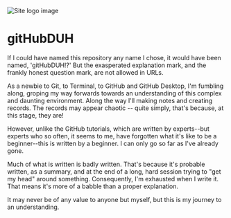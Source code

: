 ![Site logo image](https://user-images.githubusercontent.com/49107360/57974904-dfaace80-79b7-11e9-8047-4c1c6195faff.png)

# gitHubDUH
If I could have named this repository any name I chose, it would have been named, 'gitHubDUH!?' But the exasperated explanation mark, and the frankly honest question mark, are not allowed in URLs.

As a newbie to Git, to Terminal, to GitHub and GitHub Desktop, I'm fumbling along, groping my way forwards towards an understanding of this complex and daunting environment. Along the way I'll making notes and creating records. The records may appear chaotic -- quite simply, that's because, at this stage, they are!

However, unlike the GitHub tutorials, which are written by experts--but experts who so often, it seems to me, have forgotten what it's like to be a beginner--this is written by a beginner. I can only go so far as I've already gone.

Much of what is written is badly written. That's because it's probable written, as a summary, and at the end of a long, hard session trying to "get my head" around something. Consequently, I'm exhausted when I write it. That means it's more of a babble than a proper explanation.

It may never be of any value to anyone but myself, but this is my journey to an understanding.
